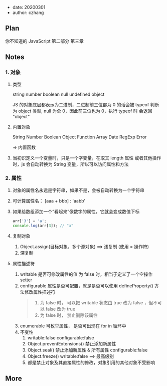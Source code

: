 -   date: 20200301
-   author: czhang

## Plan

你不知道的 JavaScript 第二部分 第三章

## Notes

### 1. 对象

1.  类型

    string number boolean null undefined object

    JS 的对象底层都表示为二进制，二进制前三位都为 0 的话会被 typeof 判断为 object 类型, null 为全 0，因此前三位也为 0，执行 typeof 时 会返回 "object"

2.  内置对象

    String Number Boolean Object Function Array Date RegExp Error

    => 内置函数

3.  当初识定义一个变量时，只是一个字变量，在取其 length 属性 或者其他操作时，js 会自动转换为 String 变量，所以可以访问属性和方法

### 2. 属性

1.  对象的属性名永远是字符串，如果不是，会被自动转换为一个字符串
2.  可计算属性名： [aaa + bbb] : 'aabb'
3.  如果给数组添加一个“看起来”像数字的属性，它就会变成数值下标

    ```js
    arr['3'] = 'a';
    console.log(arr[3]); // "a"
    ```

4.  复制对象

    1. Object.assign(目标对象，多个源对象) ==> 浅复制 (使用 = 操作符)
    2. 深复制

5.  属性描述符
    1. writable 是否可修改属性的值 为 false 时，相当于定义了一个空操作 setter
    2. configurable 属性是否可配置，就是是否可以使用 defineProperty() 方法修改属性描述符
        > 1. 为 false 时， 可以把 writable 状态由 true 改为 false ，但不可以 false 改为 true
        > 2. 为 false 时， 禁止删除该属性
    3. enumerable 可枚举属性， 是否可出现在 for in 循环中
    4. 不变性
        1. writable:false configurable:false
        2. Object.preventExtensions() 禁止添加新属性
        3. Object.seal() 禁止添加新属性 & 所有属性 configurable:false
        4. Object.freeze() writable:false ==> 最高级别
        5. 都是禁止对象及其直接属性的修改，对象引用的其他对象不受影响

## More
